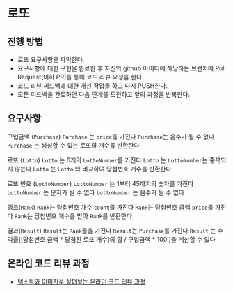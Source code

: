 # 로또
## 진행 방법
* 로또 요구사항을 파악한다.
* 요구사항에 대한 구현을 완료한 후 자신의 github 아이디에 해당하는 브랜치에 Pull Request(이하 PR)를 통해 코드 리뷰 요청을 한다.
* 코드 리뷰 피드백에 대한 개선 작업을 하고 다시 PUSH한다.
* 모든 피드백을 완료하면 다음 단계를 도전하고 앞의 과정을 반복한다.

## 요구사항
구입금액 (`Purchase`)
`Purchase` 는 `price`를 가진다
`Purchase`는 음수가 될 수 없다
`Purchase` 는 생성할 수 있는 로또의 개수를 반환한다

로또 (`Lotto`)
`Lotto` 는 6개의 `LottoNumber`를 가진다
`Lotto` 는  `LottoNumber`는 중복되지 않는다
`Lotto` 는 `Lotto` 와 비교하여 당첨번호 개수를 반환한다

로또 번호 (`LottoNumber`)
`LottoNumber` 는 1부터 45까지의 숫자를 가진다
`LottoNumber` 는 문자가 될 수 없다
`LottoNumber` 는 음수가 될 수 없다

랭크(`Rank`)
`Rank`는 당첨번호 개수 `count`를 가진다
`Rank`는 당첨번호 금액 `price`를 가진다
`Rank`는 당첨번호 개수를 받아 `Rank`를 반환한다

결과(`Result`)
`Result`는 `Rank`들을 가진다
`Result`는 `Purchase`를 가진다
`Result` 는 수익률((당첨번호 금액 * 당첨된 로또 개수)의 합 / 구입금액 * 100 )을 계산할 수 있다

## 온라인 코드 리뷰 과정
* [텍스트와 이미지로 살펴보는 온라인 코드 리뷰 과정](https://github.com/next-step/nextstep-docs/tree/master/codereview)